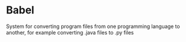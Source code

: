 # Babel
System for converting program files from one programming language to another, for example converting .java files to .py files
